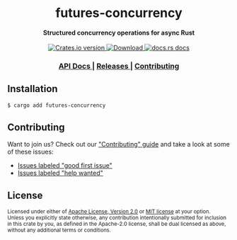 <h1 align="center">futures-concurrency</h1>
<div align="center">
  <strong>
    Structured concurrency operations for async Rust
  </strong>
</div>

<br />

<div align="center">
  <!-- Crates version -->
  <a href="https://crates.io/crates/futures-concurrency">
    <img src="https://img.shields.io/crates/v/futures-concurrency.svg?style=flat-square"
    alt="Crates.io version" />
  </a>
  <!-- Downloads -->
  <a href="https://crates.io/crates/futures-concurrency">
    <img src="https://img.shields.io/crates/d/futures-concurrency.svg?style=flat-square"
      alt="Download" />
  </a>
  <!-- docs.rs docs -->
  <a href="https://docs.rs/futures-concurrency">
    <img src="https://img.shields.io/badge/docs-latest-blue.svg?style=flat-square"
      alt="docs.rs docs" />
  </a>
</div>

<div align="center">
  <h3>
    <a href="https://docs.rs/futures-concurrency">
      API Docs
    </a>
    <span> | </span>
    <a href="https://github.com/yoshuawuyts/futures-concurrency/releases">
      Releases
    </a>
    <span> | </span>
    <a href="https://github.com/yoshuawuyts/futures-concurrency/blob/master.github/CONTRIBUTING.md">
      Contributing
    </a>
  </h3>
</div>

## Installation
```sh
$ cargo add futures-concurrency
```

## Contributing
Want to join us? Check out our ["Contributing" guide][contributing] and take a
look at some of these issues:

- [Issues labeled "good first issue"][good-first-issue]
- [Issues labeled "help wanted"][help-wanted]

[contributing]: https://github.com/yoshuawuyts/futures-concurrency/blob/master.github/CONTRIBUTING.md
[good-first-issue]: https://github.com/yoshuawuyts/futures-concurrency/labels/good%20first%20issue
[help-wanted]: https://github.com/yoshuawuyts/futures-concurrency/labels/help%20wanted

## License

<sup>
Licensed under either of <a href="LICENSE-APACHE">Apache License, Version
2.0</a> or <a href="LICENSE-MIT">MIT license</a> at your option.
</sup>

<br/>

<sub>
Unless you explicitly state otherwise, any contribution intentionally submitted
for inclusion in this crate by you, as defined in the Apache-2.0 license, shall
be dual licensed as above, without any additional terms or conditions.
</sub>
